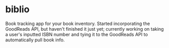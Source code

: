 biblio
======

Book tracking app for your book inventory. Started incorporating the GoodReads API, but haven't finished it just yet; currently working on taking a user's inputted ISBN number and tying it to the GoodReads API to automatically pull book info.
